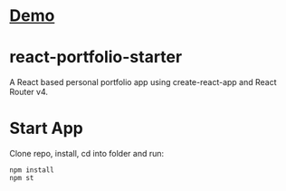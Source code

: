 # [Demo](https://creatorbon.github.io/pdffiller_js_school_hw6)

# react-portfolio-starter
A React based personal portfolio app using create-react-app and React Router v4.

# Start App
Clone repo, install, cd into folder and run:
```git
npm install
npm st
